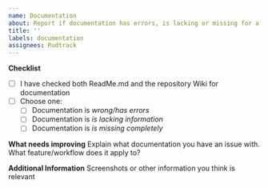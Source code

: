 ```yaml
---
name: Documentation
about: Report if documentation has errors, is lacking or missing for a feature
title: ''
labels: documentation
assignees: Rudtrack
---
```


**Checklist**

- [ ] I have checked both ReadMe.md and the repository Wiki for documentation
- [ ] Choose one:
  - [ ] Documentation is _wrong/has errors_
  - [ ] Documentation is _is lacking information_
  - [ ] Documentation is _is missing completely_

**What needs improving**
Explain what documentation you have an issue with. What feature/workflow does it apply to?

**Additional Information**
Screenshots or other information you think is relevant
